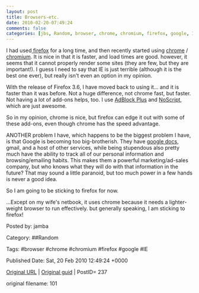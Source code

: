 ```yaml
---
layout: post
title: Browsers-etc.
date: 2010-02-20-07:49:24
comments: false
categories: [jbs, Random, browser, chrome, chromium, firefox, google, IE <br>]
---
```


I had used<a href="http://www.mozilla.com/firefox/" target="_blank"> firefox</a> for a long time, and then recently started using <a href="http://www.google.com/chrome" target="_blank">chrome</a> / <a href="http://code.google.com/chromium/" target="_blank">chromium</a>.  It is nice in that it is faster, and load times are good.  however, it seems that it cannot properly render some sites (they are few, but they are important!). I guess I need to say that IE is just terrible (although it is the best one ever), but really isn't even an option in my opinion.

 With the release of Firefox 3.6, I have moved back to using it... and it is faster than it was before.  Not a huge difference, not chrome  fast, but faster.  Not having a lot of add-ons helps, too.  I use <a href="http://adblockplus.org/" target="_blank">AdBlock Plus</a> and <a href="http://noscript.net/" target="_blank">NoScript</a>, which are just awesome.

 So in my opinion, chrome is nice, but firefox can edge it out with some of these add-ons, even though chrome has the speed advantage.

 ANOTHER problem I have, which happens to be the biggest problem I have, is that Google is becoming too big-brotherish.  They have <a href="http://docs.google.com/" target="_blank">google docs</a>, gmail, and a host of other services, while being stupendous also pretty much have the ability to track all of our personal information and browsing/emailing habits.  This makes them a powerful marketing/ad-sales company, but who knows what they will do with that information in the future?  That may sound a little paranoid, but too much power in a few hands is never a good idea.

 So I am going to be sticking to firefox for now.

 ...Except on my wife's netbook, it uses chrome because it needs a lighter-weight browser to run effectively.  but generally speaking, I am sticking to firefox!

 

Posted by: jamba

Category: ##Random 

Tags:  #browser #chrome #chromium #firefox #google #IE 


Published Date: Sat, 20 Feb 2010 12:49:24 +0000 

<a href="http://factorq.net/2010/02/20/browsers-etc/">Original URL</a> | <a href="http://factorq.net/?p=237">Original guid</a> | PostID= 237

 original filename: 101
